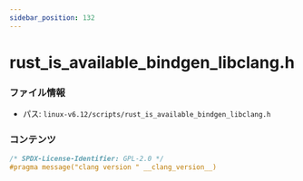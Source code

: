 ```yaml
---
sidebar_position: 132
---
```

# rust_is_available_bindgen_libclang.h

### ファイル情報

- パス: `linux-v6.12/scripts/rust_is_available_bindgen_libclang.h`

### コンテンツ

```h
/* SPDX-License-Identifier: GPL-2.0 */
#pragma message("clang version " __clang_version__)

```
